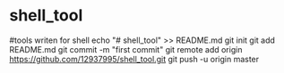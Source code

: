 # shell_tool
#tools writen for shell
echo "# shell_tool" >> README.md
git init
git add README.md
git commit -m "first commit"
git remote add origin https://github.com/12937995/shell_tool.git
git push -u origin master

